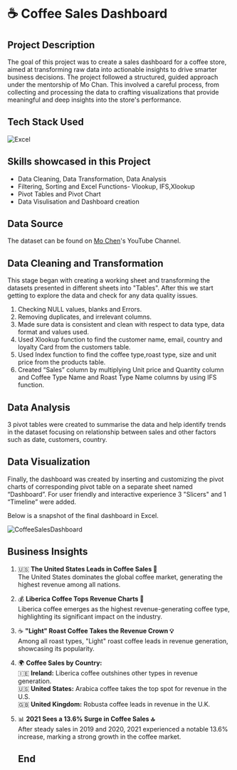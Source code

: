 
# ☕ Coffee Sales Dashboard

## Project Description
The goal of this project was to create a sales dashboard for a coffee store, aimed at transforming raw data into actionable insights to drive smarter business decisions. The project followed a structured, guided approach under the mentorship of Mo Chan. This involved a careful process, from collecting and processing the data to crafting visualizations that provide meaningful and deep insights into the store's performance.

## Tech Stack Used 
![Excel](https://img.icons8.com/color/256/microsoft-excel-2019.png)

## Skills showcased in this Project
- Data Cleaning, Data Transformation, Data Analysis
- Filtering, Sorting and Excel Functions- Vlookup, IFS,Xlookup
- Pivot Tables and Pivot Chart
- Data Visulisation and Dashboard creation

## Data Source
The dataset can be found on [Mo Chen](https://www.youtube.com/watch?v=m13o5aqeCbM)'s YouTube Channel.

## Data Cleaning and Transformation

This stage began with creating a working sheet and transforming the datasets presented in different sheets into "Tables". After this we start getting to explore the data and check for any data quality issues.
1.	Checking NULL values, blanks and Errors.
2.	Removing duplicates, and irrelevant columns.
3.	Made sure data is consistent and clean with respect to data type, data format and values used.
4.	Used Xlookup function to find the customer name, email, country and loyalty Card from the customers table.
5. Used Index function to find the coffee type,roast type, size and unit price from the products table.
6.	Created “Sales” column by multiplying Unit price and Quantity column and Coffee Type Name and Roast Type Name columns by using IFS function.

## Data Analysis
3 pivot tables were created to summarise the data and help identify trends in the dataset focusing on relationship between sales and other factors such as date, customers, country. 

## Data Visualization

Finally, the dashboard was created by inserting and customizing the pivot charts of corresponding pivot table on a separate sheet named “Dashboard”. For user friendly and interactive experience 3 "Slicers" and 1 “Timeline” were added.

Below is a snapshot of the final dashboard in Excel.

![CoffeeSalesDashboard](https://github.com/user-attachments/assets/4a0d5f14-2e04-4e75-8ea9-fe382b1478c4)

## Business Insights

1. 🇺🇸 **The United States Leads in Coffee Sales 🌟**  
   The United States dominates the global coffee market, generating the highest revenue among all nations.

3. 💰 **Liberica Coffee Tops Revenue Charts 💼**  
   Liberica coffee emerges as the highest revenue-generating coffee type, highlighting its significant impact on the industry.

5. ☕ **"Light" Roast Coffee Takes the Revenue Crown 💡**  
   Among all roast types, "Light" roast coffee leads in revenue generation, showcasing its popularity.

7. 🌍 **Coffee Sales by Country:**  
   🇮🇪 **Ireland:** Liberica coffee outshines other types in revenue generation.  
   🇺🇸 **United States:** Arabica coffee takes the top spot for revenue in the U.S.  
   🇬🇧 **United Kingdom:** Robusta coffee leads in revenue in the U.K.

8. 📊 **2021 Sees a 13.6% Surge in Coffee Sales 🔝**  
   After steady sales in 2019 and 2020, 2021 experienced a notable 13.6% increase, marking a strong growth in the coffee market.

    ## End
